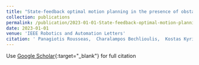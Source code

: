 ```yaml
---
title: "State-feedback optimal motion planning in the presence of obstacles"
collection: publications
permalink: /publication/2023-01-01-State-feedback-optimal-motion-planning-in-the-presence-of-obstacles
date: 2023-01-01
venue: 'IEEE Robotics and Automation Letters'
citation: ' Panagiotis Rousseas,  Charalampos Bechlioulis,  Kostas Kyriakopoulos, &quot;State-feedback optimal motion planning in the presence of obstacles.&quot; IEEE Robotics and Automation Letters, 2023.'
---
```

Use [Google Scholar](https://scholar.google.com/scholar?q=State+feedback+optimal+motion+planning+in+the+presence+of+obstacles){:target="_blank"} for full citation